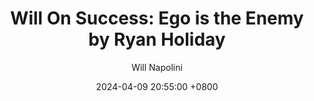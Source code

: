 ---
title: "Will On Success: Ego is the Enemy by Ryan Holiday"
author: Will Napolini
date: 2024-04-09 20:55:00 +0800
categories: [Mindset, Book-summaries]
tags:
  [
    ego-is-the-enemy,
    ryan-holiday,
    self-awareness,
    personal-growth,
    psychology,
    success,
    overcoming-ego,
    ancient-wisdom,
    stoicism,
    leadership,
    achievements,
    emotional-intelligence,
    self-improvement,
    motivation,
    humility,
    personal-development
  ]
image: https://pbs.twimg.com/media/GO1lcQaWgAE7Xw-?format=jpg&name=large
alt: "Will On Success: Ego is the Enemy by Ryan Holiday"
fallback:
  - 
  # Replace with the URL of your backup image
  -
  # Replace with the URL of your backup image
---